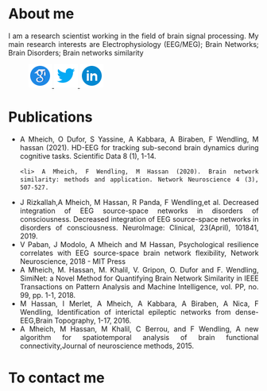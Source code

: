  <div class="column">
<h1>About me</h1>

<div  align="justify">
  <p> I am a research scientist working in the field of brain signal processing. My main research interests are Electrophysiology (EEG/MEG); Brain Networks; Brain Disorders; Brain networks similarity </p>

  </div>
  <div  align="justify">
   <figure>
    <a href="https://scholar.google.fr/citations?user=Hdv9uGoAAAAJ&hl=fr&oi=ao">
  <img src="icons8-google-scholar-48.png" alt="scholar google" />
    </a>
     <a href="https://twitter.com/AhmadMheish">
  <img src=" icons8-twitter-48.png" alt="twitter" />
    </a>
     <a href="https://www.linkedin.com/in/ahmad-mheich-76583062/">
  <img src=" icons8-linkedin-circled-48.png" alt="LinkedIn" />
    </a>
   
   
</figure>

  </div>
 
 
  <h1>Publications</h1>
  <div  align="justify">
  <ul>
    <li> A Mheich, O Dufor, S Yassine, A Kabbara, A Biraben, F Wendling, M hassan (2021). HD-EEG for tracking sub-second brain dynamics during cognitive tasks. Scientific Data 8 (1), 1-14.
</li>
   
    <li> A Mheich, F Wendling, M Hassan (2020). Brain network similarity: methods and application. Network Neuroscience 4 (3), 507-527. 
</li>
   
   <li> J Rizkallah,A Mheich, M Hassan, R Panda, F Wendling,et al. Decreased integration of EEG source-space networks in disorders of consciousness. Decreased integration of EEG source-space networks in disorders of consciousness. NeuroImage: Clinical, 23(April), 101841, 2019.
    </li>
   
<li> V Paban, J Modolo, A Mheich and M Hassan, Psychological resilience correlates with EEG source-space brain network flexibility, Network Neuroscience, 2018 - MIT Press 
   </li>
<li> A Mheich, M. Hassan, M. Khalil, V. Gripon, O. Dufor and F. Wendling, SimiNet: a Novel Method for Quantifying Brain Network Similarity in IEEE Transactions on Pattern Analysis and Machine Intelligence, vol. PP, no. 99, pp. 1-1, 2018.
    </li>
   <li>
M Hassan, I Merlet, A Mheich, A Kabbara, A Biraben, A Nica, F Wendling, Identification of interictal epileptic networks from dense-EEG,Brain Topography, 1-17, 2016.
    </li>
   <li>
A Mheich, M Hassan, M Khalil, C Berrou, and F Wendling, A new algorithm for spatiotemporal analysis of brain functional connectivity,Journal of neuroscience methods, 2015.
    </li>
  </ul>
</div>
<h1>To contact me</h1>
<div  align="justify">
  
  
</div>
  </div>
